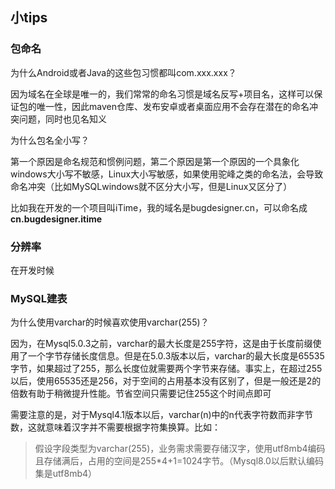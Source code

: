 ## 小tips

### 包命名

为什么Android或者Java的这些包习惯都叫com.xxx.xxx？

​		因为域名在全球是唯一的，我们常常的命名习惯是域名反写+项目名，这样可以保证包的唯一性，因此maven仓库、发布安卓或者桌面应用不会存在潜在的命名冲突问题，同时也见名知义

为什么包名全小写？

​		第一个原因是命名规范和惯例问题，第二个原因是第一个原因的一个具象化windows大小写不敏感，Linux大小写敏感，如果使用驼峰之类的命名法，会导致命名冲突（比如MySQLwindows就不区分大小写，但是Linux又区分了）

比如我在开发的一个项目叫iTime，我的域名是bugdesigner.cn，可以命名成**cn.bugdesigner.itime**

### 分辨率

在开发时候

### MySQL建表

为什么使用varchar的时候喜欢使用varchar(255)？

​		因为，在Mysql5.0.3之前，varchar的最大长度是255字符，这是由于长度前缀使用了一个字节存储长度信息。但是在5.0.3版本以后，varchar的最大长度是65535字节，如果超过了255，那么长度位就需要两个字节来存储。事实上，在超过255以后，使用65535还是256，对于空间的占用基本没有区别了，但是一般还是2的倍数有助于稍微提升性能。节省空间只需要记住255这个时间点即可

​		需要注意的是，对于Mysql4.1版本以后，varchar(n)中的n代表字符数而非字节数，这就意味着汉字并不需要根据字符集换算。比如：

>假设字段类型为varchar(255)，业务需求需要存储汉字，使用utf8mb4编码且存储满后，占用的空间是255*4+1=1024字节。（Mysql8.0以后默认编码集是utf8mb4）